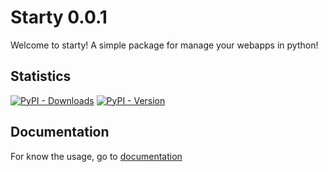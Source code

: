 # Starty 0.0.1

Welcome to starty! 
A simple package for manage your webapps in python!

## Statistics
[![PyPI - Downloads](https://img.shields.io/pypi/dm/starty)](https://pypi.org/project/starty/)
[![PyPI - Version](https://img.shields.io/pypi/v/starty)](https://pypi.org/project/starty/)


## Documentation
For know the usage, go to [documentation](https://starty.tiiny.site)

